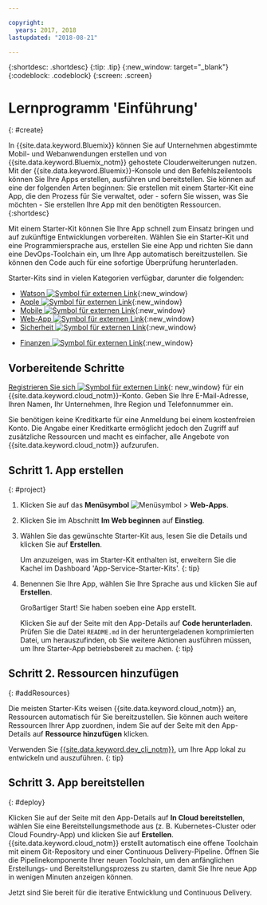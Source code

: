 ```yaml
---

copyright:
  years: 2017, 2018
lastupdated: "2018-08-21"

---
```


{:shortdesc: .shortdesc}
{:tip: .tip}
{:new_window: target="_blank"}
{:codeblock: .codeblock}
{:screen: .screen}

# Lernprogramm 'Einführung'
{: #create}

In {{site.data.keyword.Bluemix}} können Sie auf Unternehmen abgestimmte Mobil- und Webanwendungen erstellen und von {{site.data.keyword.Bluemix_notm}} gehostete Clouderweiterungen nutzen. Mit der {{site.data.keyword.Bluemix}}-Konsole und den Befehlszeilentools können Sie Ihre Apps erstellen, ausführen und bereitstellen. Sie können auf eine der folgenden Arten beginnen: Sie erstellen mit einem Starter-Kit eine App, die den Prozess für Sie verwaltet, oder - sofern Sie wissen, was Sie möchten - Sie erstellen Ihre App mit den benötigten Ressourcen.
{:shortdesc}

Mit einem Starter-Kit können Sie Ihre App schnell zum Einsatz bringen und auf zukünftige Entwicklungen vorbereiten. Wählen Sie ein Starter-Kit und eine Programmiersprache aus, erstellen Sie eine App und richten Sie dann eine DevOps-Toolchain ein, um Ihre App automatisch bereitzustellen. Sie können den Code auch für eine sofortige Überprüfung herunterladen.

Starter-Kits sind in vielen Kategorien verfügbar, darunter die folgenden:

* [Watson ![Symbol für externen Link](../icons/launch-glyph.svg "Symbol für externen Link")](https://console.bluemix.net/developer/watson/dashboard){:new_window}
* [Apple ![Symbol für externen Link](../icons/launch-glyph.svg "Symbol für externen Link")](https://console.bluemix.net/developer/appledevelopment/dashboard){:new_window}
* [Mobile ![Symbol für externen Link](../icons/launch-glyph.svg "Symbol für externen Link")](https://console.bluemix.net/developer/mobile/dashboard){:new_window}
* [Web-App ![Symbol für externen Link](../icons/launch-glyph.svg "Symbol für externen Link")](https://console.bluemix.net/developer/appservice/dashboard){:new_window}
* [Sicherheit ![Symbol für externen Link](../icons/launch-glyph.svg "Symbol für externen Link")](https://console.bluemix.net/developer/security/dashboard){:new_window}
<!--* [Watson Data Platform developer console](https://console.bluemix.net/developer/dataplatform)-->
* [Finanzen ![Symbol für externen Link](../icons/launch-glyph.svg "Symbol für externen Link")](https://console.bluemix.net/developer/finance/dashboard){:new_window}

## Vorbereitende Schritte

[Registrieren Sie sich ![Symbol für externen Link](../icons/launch-glyph.svg "Symbol für externen Link")](https://console.bluemix.net){: new_window} für ein {{site.data.keyword.cloud_notm}}-Konto. Geben Sie Ihre E-Mail-Adresse, Ihren Namen, Ihr Unternehmen, Ihre Region und Telefonnummer ein.

Sie benötigen keine Kreditkarte für eine Anmeldung bei einem kostenfreien Konto. Die Angabe einer Kreditkarte ermöglicht jedoch den Zugriff auf zusätzliche Ressourcen und macht es einfacher, alle Angebote von {{site.data.keyword.cloud_notm}} aufzurufen.

## Schritt 1. App erstellen
{: #project}

1. Klicken Sie auf das **Menüsymbol** ![Menüsymbol](../icons/icon_hamburger.svg) > **Web-Apps**.

2. Klicken Sie im Abschnitt **Im Web beginnen** auf **Einstieg**.

3. Wählen Sie das gewünschte Starter-Kit aus, lesen Sie die Details und klicken Sie auf **Erstellen**.

   Um anzuzeigen, was im Starter-Kit enthalten ist, erweitern Sie die Kachel im Dashboard 'App-Service-Starter-Kits'.
   {: tip}

4. Benennen Sie Ihre App, wählen Sie Ihre Sprache aus und klicken Sie auf **Erstellen**.

   Großartiger Start! Sie haben soeben eine App erstellt.

   Klicken Sie auf der Seite mit den App-Details auf **Code herunterladen**. Prüfen Sie die Datei `README.md` in der heruntergeladenen komprimierten Datei, um herauszufinden, ob Sie weitere Aktionen ausführen müssen, um Ihre Starter-App betriebsbereit zu machen.
   {: tip}

## Schritt 2. Ressourcen hinzufügen
{: #addResources}

Die meisten Starter-Kits weisen {{site.data.keyword.cloud_notm}} an, Ressourcen automatisch für Sie bereitzustellen. Sie können auch weitere Ressourcen Ihrer App zuordnen, indem Sie auf der Seite mit den App-Details auf **Ressource hinzufügen** klicken.

Verwenden Sie [{{site.data.keyword.dev_cli_notm}}](../cli/idt/index.html), um Ihre App lokal zu entwickeln und auszuführen.
{: tip}

## Schritt 3. App bereitstellen
{: #deploy}

Klicken Sie auf der Seite mit den App-Details auf **In Cloud bereitstellen**, wählen Sie eine Bereitstellungsmethode aus (z. B. Kubernetes-Cluster oder Cloud Foundry-App) und klicken Sie auf **Erstellen**. {{site.data.keyword.cloud_notm}} erstellt automatisch eine offene Toolchain mit einem Git-Repository und einer Continuous Delivery-Pipeline. Öffnen Sie die Pipelinekomponente Ihrer neuen Toolchain, um den anfänglichen Erstellungs- und Bereitstellungsprozess zu starten, damit Sie Ihre neue App in wenigen Minuten anzeigen können.

Jetzt sind Sie bereit für die iterative Entwicklung und Continuous Delivery.
